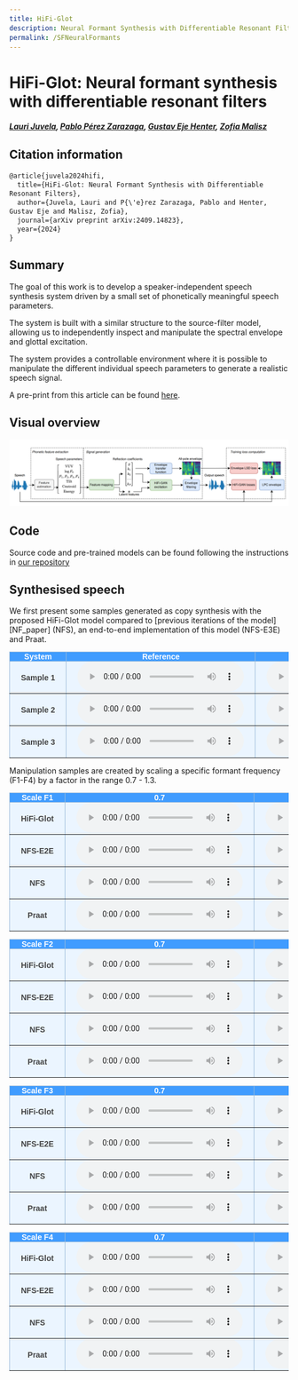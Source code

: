 ```yaml
---
title: HiFi-Glot 
description: Neural Formant Synthesis with Differentiable Resonant Filters.
permalink: /SFNeuralFormants
---
```

# HiFi-Glot: Neural formant synthesis with differentiable resonant filters

##### [Lauri Juvela][lauri_profile], [Pablo Pérez Zarazaga][pablo_profile], [Gustav Eje Henter][gustav_profile], [Zofia Malisz][zofia_profile]

<head> 
<link rel="apple-touch-icon" sizes="180x180" href="favicon/apple-touch-icon.png">
<link rel="icon" type="image/png" sizes="32x32" href="favicon/favicon-32x32.png">
<link rel="icon" type="image/png" sizes="16x16" href="favicon/favicon-16x16.png">
<link rel="manifest" href="/site.webmanifest">
<link rel="mask-icon" href="/safari-pinned-tab.svg" color="#5bbad5">
<meta name="msapplication-TileColor" content="#da532c">
<meta name="theme-color" content="#ffffff">
</head>

[NF_link]: https://github.com/ljuvela/SourceFilterNeuralFormants
[paper_link]: http://arxiv.org/abs/2306.01957
[gustav_profile]: https://people.kth.se/~ghe/
[pablo_profile]: https://orcid.org/0000-0002-6166-9061
[zofia_profile]: https://www.kth.se/profile/malisz
[lauri_profile]: https://research.aalto.fi/en/persons/lauri-juvela

[hifi_link]: https://github.com/jik876/hifi-gan
[GN_link]: https://github.com/ljuvela/GlotNet
[HiFiGlot_paper]: https://arxiv.org/abs/2409.14823

## Citation information

```
@article{juvela2024hifi,
  title={HiFi-Glot: Neural Formant Synthesis with Differentiable Resonant Filters},
  author={Juvela, Lauri and P{\'e}rez Zarazaga, Pablo and Henter, Gustav Eje and Malisz, Zofia},
  journal={arXiv preprint arXiv:2409.14823},
  year={2024}
}
```

## Summary

The goal of this work is to develop a speaker-independent speech synthesis system driven by a small set of phonetically meaningful speech parameters.

The system is built with a similar structure to the source-filter model, allowing us to independently inspect and manipulate the spectral envelope and glottal excitation.

The system provides a controllable environment where it is possible to manipulate the different individual speech parameters to generate a realistic speech signal.

A pre-print from this article can be found [here][HiFiGlot_paper].

## Visual overview

![Proposed Neural Formant Synthesis approach](./images/SFNeuralFormantsDiagram.PNG "Block diagram of the experimental pipeline.")

## Code

Source code and pre-trained models can be found following the instructions in [our repository][NF_link]

<style type="text/css">
  .tg {
    border-collapse: collapse;
    border-color: #9ABAD9;
    border-spacing: 0;
  }

  .tg td {
    background-color: #EBF5FF;
    border-color: #9ABAD9;
    border-style: solid;
    border-width: 1px;
    color: #444;
    font-family: Arial, sans-serif;
    font-size: 14px;
    overflow: hidden;
    padding: 0px 20px;
    word-break: normal;
    font-weight: bold;
    vertical-align: middle;
  }

  .tg th {
    background-color: #409cff;
    border-color: #9ABAD9;
    border-style: solid;
    border-width: 1px;
    color: #fff;
    font-family: Arial, sans-serif;
    font-size: 14px;
    font-weight: normal;
    overflow: hidden;
    padding: 0px 20px;
    word-break: normal;
    font-weight: bold;
    vertical-align: middle;

  }

  .tg .tg-0pky {
    border-color: inherit;
    text-align: center;
    vertical-align: top,
  }

  .tg .tg-fymr {
    border-color: inherit;
    font-weight: bold;
    text-align: center;
    vertical-align: top
  }
  .slider {
  -webkit-appearance: none;
  width: 75%;
  height: 15px;
  border-radius: 5px;  
  background: #d3d3d3;
  outline: none;
  opacity: 0.7;
  -webkit-transition: .2s;
  transition: opacity .2s;
}

.slider::-webkit-slider-thumb {
  -webkit-appearance: none;
  appearance: none;
  width: 25px;
  height: 25px;
  border-radius: 50%; 
  background: #409cff;
  cursor: pointer;
}

.slider::-moz-range-thumb {
  width: 25px;
  height: 25px;
  border-radius: 50%;
  background: #409cff;
  cursor: pointer;
}
</style>

## Synthesised speech

We first present some samples generated as copy synthesis with the proposed HiFi-Glot model compared to [previous iterations of the model][NF_paper] (NFS), an end-to-end implementation of this model (NFS-E3E) and Praat.

<table class="tg">
  <thead>
    <tr>
      <th class="tg-0pky">System</th>
      <th class="tg-0pky" colspan="1">Reference</th>
      <th class="tg-0pky" colspan="1">HiFi-GLot</th>
      <th class="tg-0pky" colspan="1">NFS-E2E</th>
      <th class="tg-0pky" colspan="1">NFS</th>
      <th class="tg-0pky" colspan="1">Praat</th>
    </tr>
  </thead>
  <tbody>
    <tr>
      <td nowrap="" class="tg-0pky"><b>Sample 1</b></td>
      <td class="tg-0pky">
        <audio id="audio-small" controls="">
          <source src="./Samples/SFNeuralFormants/ltest/p259_426_mic1_orig_1.0_1.0_1.0_1.0_1.0.wav" type="audio/wav" preload=none/>
        </audio>
      </td>
      <td class="tg-0pky">
        <audio id="audio-small" controls="">
          <source src="./Samples/SFNeuralFormants/ltest/p259_426_mic1_23_1.0_1.0_1.0_1.0_1.0.wav" type="audio/wav" preload=none/>
        </audio>
      </td>
      <td class="tg-0pky">
        <audio id="audio-small" controls="">
          <source src="./Samples/SFNeuralFormants/ltest/p259_426_mic1_25_1.0_1.0_1.0_1.0_1.0.wav" type="audio/wav" preload=none/>
        </audio>
      </td>
      <td class="tg-0pky">
        <audio id="audio-small" controls="">
          <source src="./Samples/SFNeuralFormants/ltest/p259_426_mic1_26_1.0_1.0_1.0_1.0_1.0.wav" type="audio/wav" preload=none/>
        </audio>
      </td>
      <td class="tg-0pky">
        <audio id="audio-small" controls="">
          <source src="./Samples/SFNeuralFormants/ltest/p259_426_mic1_praat_1.0_1.0_1.0_1.0_1.0.wav" type="audio/wav" preload=none/>
        </audio>
      </td>
    </tr>
  </tbody>
  <tbody>
    <tr>
      <td nowrap="" class="tg-0pky"><b>Sample 2</b></td>
      <td class="tg-0pky">
        <audio id="audio-small" controls="">
          <source src="./Samples/SFNeuralFormants/ltest/p273_128_mic1_orig_1.0_1.0_1.0_1.0_1.0.wav" type="audio/wav" preload=none/>
        </audio>
      </td>
      <td class="tg-0pky">
        <audio id="audio-small" controls="">
          <source src="./Samples/SFNeuralFormants/ltest/p273_128_mic1_23_1.0_1.0_1.0_1.0_1.0.wav" type="audio/wav" preload=none/>
        </audio>
      </td>
      <td class="tg-0pky">
        <audio id="audio-small" controls="">
          <source src="./Samples/SFNeuralFormants/ltest/p273_128_mic1_25_1.0_1.0_1.0_1.0_1.0.wav" type="audio/wav" preload=none/>
        </audio>
      </td>
      <td class="tg-0pky">
        <audio id="audio-small" controls="">
          <source src="./Samples/SFNeuralFormants/ltest/p273_128_mic1_26_1.0_1.0_1.0_1.0_1.0.wav" type="audio/wav" preload=none/>
        </audio>
      </td>
      <td class="tg-0pky">
        <audio id="audio-small" controls="">
          <source src="./Samples/SFNeuralFormants/ltest/p273_128_mic1_praat_1.0_1.0_1.0_1.0_1.0.wav" type="audio/wav" preload=none/>
        </audio>
      </td>
    </tr>
  </tbody>
  <tbody>
    <tr>
      <td nowrap="" class="tg-0pky"><b>Sample 3</b></td>
      <td class="tg-0pky">
        <audio id="audio-small" controls="">
          <source src="./Samples/SFNeuralFormants/ltest/p303_157_mic1_orig_1.0_1.0_1.0_1.0_1.0.wav" type="audio/wav" preload=none/>
        </audio>
      </td>
      <td class="tg-0pky">
        <audio id="audio-small" controls="">
          <source src="./Samples/SFNeuralFormants/ltest/p303_157_mic1_23_1.0_1.0_1.0_1.0_1.0.wav" type="audio/wav" preload=none/>
        </audio>
      </td>
      <td class="tg-0pky">
        <audio id="audio-small" controls="">
          <source src="./Samples/SFNeuralFormants/ltest/p303_157_mic1_25_1.0_1.0_1.0_1.0_1.0.wav" type="audio/wav" preload=none/>
        </audio>
      </td>
      <td class="tg-0pky">
        <audio id="audio-small" controls="">
          <source src="./Samples/SFNeuralFormants/ltest/p303_157_mic1_26_1.0_1.0_1.0_1.0_1.0.wav" type="audio/wav" preload=none/>
        </audio>
      </td>
      <td class="tg-0pky">
        <audio id="audio-small" controls="">
          <source src="./Samples/SFNeuralFormants/ltest/p303_157_mic1_praat_1.0_1.0_1.0_1.0_1.0.wav" type="audio/wav" preload=none/>
        </audio>
      </td>
    </tr>
  </tbody>
</table>


Manipulation samples are created by scaling a specific formant frequency (F1-F4) by a factor in the range 0.7 - 1.3.

<table class="tg">
  <thead>
    <tr>
      <th class="tg-0pky">Scale F1</th>
      <th class="tg-0pky" colspan="1">0.7</th>
      <th class="tg-0pky" colspan="1">0.8</th>
      <th class="tg-0pky" colspan="1">0.9</th>
      <th class="tg-0pky" colspan="1">1.0</th>
      <th class="tg-0pky" colspan="1">1.1</th>
      <th class="tg-0pky" colspan="1">1.2</th>
      <th class="tg-0pky" colspan="1">1.3</th>
    </tr>
  </thead>
  <tbody>
    <tr>
      <td nowrap="" class="tg-0pky"><b>HiFi-Glot</b></td>
      <td class="tg-0pky">
        <audio id="audio-small" controls="">
          <source src="./Samples/SFNeuralFormants/manip/p246_035_mic1_23_1.0_0.7_1.0_1.0_1.0.wav" type="audio/wav" preload="none"/>
        </audio>
      </td>
      <td class="tg-0pky">
        <audio id="audio-small" controls="">
          <source src="./Samples/SFNeuralFormants/manip/p246_035_mic1_23_1.0_0.8_1.0_1.0_1.0.wav" type="audio/wav" preload="none"/>
        </audio>
      </td>
      <td class="tg-0pky">
        <audio id="audio-small" controls="">
          <source src="./Samples/SFNeuralFormants/manip/p246_035_mic1_23_1.0_0.9_1.0_1.0_1.0.wav" type="audio/wav" preload="none"/>
        </audio>
      </td>
      <td class="tg-0pky">
        <audio id="audio-small" controls="">
          <source src="./Samples/SFNeuralFormants/manip/p246_035_mic1_23_1.0_1.0_1.0_1.0_1.0.wav" type="audio/wav" preload="none"/>
        </audio>
      </td>
      <td class="tg-0pky">
        <audio id="audio-small" controls="">
          <source src="./Samples/SFNeuralFormants/manip/p246_035_mic1_23_1.0_1.1_1.0_1.0_1.0.wav" type="audio/wav" preload="none"/>
        </audio>
      </td>
      <td class="tg-0pky">
        <audio id="audio-small" controls="">
          <source src="./Samples/SFNeuralFormants/manip/p246_035_mic1_23_1.0_1.2_1.0_1.0_1.0.wav" type="audio/wav" preload="none"/>
        </audio>
      </td>
      <td class="tg-0pky">
        <audio id="audio-small" controls="">
          <source src="./Samples/SFNeuralFormants/manip/p246_035_mic1_23_1.0_1.3_1.0_1.0_1.0.wav" type="audio/wav" preload="none"/>
        </audio>
      </td>
    </tr>
    <tr>
      <td nowrap="" class="tg-0pky"><b>NFS-E2E</b></td>
      <td class="tg-0pky">
        <audio id="audio-small" controls="">
          <source src="./Samples/SFNeuralFormants/manip/p246_035_mic1_25_1.0_0.7_1.0_1.0_1.0.wav" type="audio/wav" preload="none"/>
        </audio>
      </td>
      <td class="tg-0pky">
        <audio id="audio-small" controls="">
          <source src="./Samples/SFNeuralFormants/manip/p246_035_mic1_25_1.0_0.8_1.0_1.0_1.0.wav" type="audio/wav" preload="none"/>
        </audio>
      </td>
      <td class="tg-0pky">
        <audio id="audio-small" controls="">
          <source src="./Samples/SFNeuralFormants/manip/p246_035_mic1_25_1.0_0.9_1.0_1.0_1.0.wav" type="audio/wav" preload="none"/>
        </audio>
      </td>
      <td class="tg-0pky">
        <audio id="audio-small" controls="">
          <source src="./Samples/SFNeuralFormants/manip/p246_035_mic1_25_1.0_1.0_1.0_1.0_1.0.wav" type="audio/wav" preload="none"/>
        </audio>
      </td>
      <td class="tg-0pky">
        <audio id="audio-small" controls="">
          <source src="./Samples/SFNeuralFormants/manip/p246_035_mic1_25_1.0_1.1_1.0_1.0_1.0.wav" type="audio/wav" preload="none"/>
        </audio>
      </td>
      <td class="tg-0pky">
        <audio id="audio-small" controls="">
          <source src="./Samples/SFNeuralFormants/manip/p246_035_mic1_25_1.0_1.2_1.0_1.0_1.0.wav" type="audio/wav" preload="none"/>
        </audio>
      </td>
      <td class="tg-0pky">
        <audio id="audio-small" controls="">
          <source src="./Samples/SFNeuralFormants/manip/p246_035_mic1_25_1.0_1.3_1.0_1.0_1.0.wav" type="audio/wav" preload="none"/>
        </audio>
      </td>
    </tr>
    <tr>
      <td nowrap="" class="tg-0pky"><b>NFS</b></td>
      <td class="tg-0pky">
        <audio id="audio-small" controls="">
          <source src="./Samples/SFNeuralFormants/manip/p246_035_mic1_26_1.0_0.7_1.0_1.0_1.0.wav" type="audio/wav" preload="none"/>
        </audio>
      </td>
      <td class="tg-0pky">
        <audio id="audio-small" controls="">
          <source src="./Samples/SFNeuralFormants/manip/p246_035_mic1_26_1.0_0.8_1.0_1.0_1.0.wav" type="audio/wav" preload="none"/>
        </audio>
      </td>
      <td class="tg-0pky">
        <audio id="audio-small" controls="">
          <source src="./Samples/SFNeuralFormants/manip/p246_035_mic1_26_1.0_0.9_1.0_1.0_1.0.wav" type="audio/wav" preload="none"/>
        </audio>
      </td>
      <td class="tg-0pky">
        <audio id="audio-small" controls="">
          <source src="./Samples/SFNeuralFormants/manip/p246_035_mic1_26_1.0_1.0_1.0_1.0_1.0.wav" type="audio/wav" preload="none"/>
        </audio>
      </td>
      <td class="tg-0pky">
        <audio id="audio-small" controls="">
          <source src="./Samples/SFNeuralFormants/manip/p246_035_mic1_26_1.0_1.1_1.0_1.0_1.0.wav" type="audio/wav" preload="none"/>
        </audio>
      </td>
      <td class="tg-0pky">
        <audio id="audio-small" controls="">
          <source src="./Samples/SFNeuralFormants/manip/p246_035_mic1_26_1.0_1.2_1.0_1.0_1.0.wav" type="audio/wav" preload="none"/>
        </audio>
      </td>
      <td class="tg-0pky">
        <audio id="audio-small" controls="">
          <source src="./Samples/SFNeuralFormants/manip/p246_035_mic1_26_1.0_1.3_1.0_1.0_1.0.wav" type="audio/wav" preload="none"/>
        </audio>
      </td>
    </tr>
    <tr>
      <td nowrap="" class="tg-0pky"><b>Praat</b></td>
      <td class="tg-0pky">
        <audio id="audio-small" controls="">
          <source src="./Samples/SFNeuralFormants/manip/p246_035_mic1_praat_1.0_0.7_1.0_1.0_1.0.wav" type="audio/wav" preload="none"/>
        </audio>
      </td>
      <td class="tg-0pky">
        <audio id="audio-small" controls="">
          <source src="./Samples/SFNeuralFormants/manip/p246_035_mic1_praat_1.0_0.8_1.0_1.0_1.0.wav" type="audio/wav" preload="none"/>
        </audio>
      </td>
      <td class="tg-0pky">
        <audio id="audio-small" controls="">
          <source src="./Samples/SFNeuralFormants/manip/p246_035_mic1_praat_1.0_0.9_1.0_1.0_1.0.wav" type="audio/wav" preload="none"/>
        </audio>
      </td>
      <td class="tg-0pky">
        <audio id="audio-small" controls="">
          <source src="./Samples/SFNeuralFormants/manip/p246_035_mic1_praat_1.0_1.0_1.0_1.0_1.0.wav" type="audio/wav" preload="none"/>
        </audio>
      </td>
      <td class="tg-0pky">
        <audio id="audio-small" controls="">
          <source src="./Samples/SFNeuralFormants/manip/p246_035_mic1_praat_1.0_1.1_1.0_1.0_1.0.wav" type="audio/wav" preload="none"/>
        </audio>
      </td>
      <td class="tg-0pky">
        <audio id="audio-small" controls="">
          <source src="./Samples/SFNeuralFormants/manip/p246_035_mic1_praat_1.0_1.2_1.0_1.0_1.0.wav" type="audio/wav" preload="none"/>
        </audio>
      </td>
      <td class="tg-0pky">
        <audio id="audio-small" controls="">
          <source src="./Samples/SFNeuralFormants/manip/p246_035_mic1_praat_1.0_1.3_1.0_1.0_1.0.wav" type="audio/wav" preload="none"/>
        </audio>
      </td>
    </tr>
  </tbody>
</table>

<table class="tg">
  <thead>
    <tr>
      <th class="tg-0pky">Scale F2</th>
      <th class="tg-0pky" colspan="1">0.7</th>
      <th class="tg-0pky" colspan="1">0.8</th>
      <th class="tg-0pky" colspan="1">0.9</th>
      <th class="tg-0pky" colspan="1">1.0</th>
      <th class="tg-0pky" colspan="1">1.1</th>
      <th class="tg-0pky" colspan="1">1.2</th>
      <th class="tg-0pky" colspan="1">1.3</th>
    </tr>
  </thead>
  <tbody>
    <tr>
      <td nowrap="" class="tg-0pky"><b>HiFi-Glot</b></td>
      <td class="tg-0pky">
        <audio id="audio-small" controls="">
          <source src="./Samples/SFNeuralFormants/manip/p246_035_mic1_23_1.0_1.0_0.7_1.0_1.0.wav" type="audio/wav" preload="none"/>
        </audio>
      </td>
      <td class="tg-0pky">
        <audio id="audio-small" controls="">
          <source src="./Samples/SFNeuralFormants/manip/p246_035_mic1_23_1.0_1.0_0.8_1.0_1.0.wav" type="audio/wav" preload="none"/>
        </audio>
      </td>
      <td class="tg-0pky">
        <audio id="audio-small" controls="">
          <source src="./Samples/SFNeuralFormants/manip/p246_035_mic1_23_1.0_1.0_0.9_1.0_1.0.wav" type="audio/wav" preload="none"/>
        </audio>
      </td>
      <td class="tg-0pky">
        <audio id="audio-small" controls="">
          <source src="./Samples/SFNeuralFormants/manip/p246_035_mic1_23_1.0_1.0_1.0_1.0_1.0.wav" type="audio/wav" preload="none"/>
        </audio>
      </td>
      <td class="tg-0pky">
        <audio id="audio-small" controls="">
          <source src="./Samples/SFNeuralFormants/manip/p246_035_mic1_23_1.0_1.0_1.1_1.0_1.0.wav" type="audio/wav" preload="none"/>
        </audio>
      </td>
      <td class="tg-0pky">
        <audio id="audio-small" controls="">
          <source src="./Samples/SFNeuralFormants/manip/p246_035_mic1_23_1.0_1.0_1.2_1.0_1.0.wav" type="audio/wav" preload="none"/>
        </audio>
      </td>
      <td class="tg-0pky">
        <audio id="audio-small" controls="">
          <source src="./Samples/SFNeuralFormants/manip/p246_035_mic1_23_1.0_1.0_1.3_1.0_1.0.wav" type="audio/wav" preload="none"/>
        </audio>
      </td>
    </tr>
    <tr>
      <td nowrap="" class="tg-0pky"><b>NFS-E2E</b></td>
      <td class="tg-0pky">
        <audio id="audio-small" controls="">
          <source src="./Samples/SFNeuralFormants/manip/p246_035_mic1_25_1.0_1.0_0.7_1.0_1.0.wav" type="audio/wav" preload="none"/>
        </audio>
      </td>
      <td class="tg-0pky">
        <audio id="audio-small" controls="">
          <source src="./Samples/SFNeuralFormants/manip/p246_035_mic1_25_1.0_1.0_0.8_1.0_1.0.wav" type="audio/wav" preload="none"/>
        </audio>
      </td>
      <td class="tg-0pky">
        <audio id="audio-small" controls="">
          <source src="./Samples/SFNeuralFormants/manip/p246_035_mic1_25_1.0_1.0_0.9_1.0_1.0.wav" type="audio/wav" preload="none"/>
        </audio>
      </td>
      <td class="tg-0pky">
        <audio id="audio-small" controls="">
          <source src="./Samples/SFNeuralFormants/manip/p246_035_mic1_25_1.0_1.0_1.0_1.0_1.0.wav" type="audio/wav" preload="none"/>
        </audio>
      </td>
      <td class="tg-0pky">
        <audio id="audio-small" controls="">
          <source src="./Samples/SFNeuralFormants/manip/p246_035_mic1_25_1.0_1.0_1.1_1.0_1.0.wav" type="audio/wav" preload="none"/>
        </audio>
      </td>
      <td class="tg-0pky">
        <audio id="audio-small" controls="">
          <source src="./Samples/SFNeuralFormants/manip/p246_035_mic1_25_1.0_1.0_1.2_1.0_1.0.wav" type="audio/wav" preload="none"/>
        </audio>
      </td>
      <td class="tg-0pky">
        <audio id="audio-small" controls="">
          <source src="./Samples/SFNeuralFormants/manip/p246_035_mic1_25_1.0_1.0_1.3_1.0_1.0.wav" type="audio/wav" preload="none"/>
        </audio>
      </td>
    </tr>
    <tr>
      <td nowrap="" class="tg-0pky"><b>NFS</b></td>
      <td class="tg-0pky">
        <audio id="audio-small" controls="">
          <source src="./Samples/SFNeuralFormants/manip/p246_035_mic1_26_1.0_1.0_0.7_1.0_1.0.wav" type="audio/wav" preload="none"/>
        </audio>
      </td>
      <td class="tg-0pky">
        <audio id="audio-small" controls="">
          <source src="./Samples/SFNeuralFormants/manip/p246_035_mic1_26_1.0_1.0_0.8_1.0_1.0.wav" type="audio/wav" preload="none"/>
        </audio>
      </td>
      <td class="tg-0pky">
        <audio id="audio-small" controls="">
          <source src="./Samples/SFNeuralFormants/manip/p246_035_mic1_26_1.0_1.0_0.9_1.0_1.0.wav" type="audio/wav" preload="none"/>
        </audio>
      </td>
      <td class="tg-0pky">
        <audio id="audio-small" controls="">
          <source src="./Samples/SFNeuralFormants/manip/p246_035_mic1_26_1.0_1.0_1.0_1.0_1.0.wav" type="audio/wav" preload="none"/>
        </audio>
      </td>
      <td class="tg-0pky">
        <audio id="audio-small" controls="">
          <source src="./Samples/SFNeuralFormants/manip/p246_035_mic1_26_1.0_1.0_1.1_1.0_1.0.wav" type="audio/wav" preload="none"/>
        </audio>
      </td>
      <td class="tg-0pky">
        <audio id="audio-small" controls="">
          <source src="./Samples/SFNeuralFormants/manip/p246_035_mic1_26_1.0_1.0_1.2_1.0_1.0.wav" type="audio/wav" preload="none"/>
        </audio>
      </td>
      <td class="tg-0pky">
        <audio id="audio-small" controls="">
          <source src="./Samples/SFNeuralFormants/manip/p246_035_mic1_26_1.0_1.0_1.3_1.0_1.0.wav" type="audio/wav" preload="none"/>
        </audio>
      </td>
    </tr>
    <tr>
      <td nowrap="" class="tg-0pky"><b>Praat</b></td>
      <td class="tg-0pky">
        <audio id="audio-small" controls="">
          <source src="./Samples/SFNeuralFormants/manip/p246_035_mic1_praat_1.0_1.0_0.7_1.0_1.0.wav" type="audio/wav" preload="none"/>
        </audio>
      </td>
      <td class="tg-0pky">
        <audio id="audio-small" controls="">
          <source src="./Samples/SFNeuralFormants/manip/p246_035_mic1_praat_1.0_1.0_0.8_1.0_1.0.wav" type="audio/wav" preload="none"/>
        </audio>
      </td>
      <td class="tg-0pky">
        <audio id="audio-small" controls="">
          <source src="./Samples/SFNeuralFormants/manip/p246_035_mic1_praat_1.0_1.0_0.9_1.0_1.0.wav" type="audio/wav" preload="none"/>
        </audio>
      </td>
      <td class="tg-0pky">
        <audio id="audio-small" controls="">
          <source src="./Samples/SFNeuralFormants/manip/p246_035_mic1_praat_1.0_1.0_1.0_1.0_1.0.wav" type="audio/wav" preload="none"/>
        </audio>
      </td>
      <td class="tg-0pky">
        <audio id="audio-small" controls="">
          <source src="./Samples/SFNeuralFormants/manip/p246_035_mic1_praat_1.0_1.0_1.1_1.0_1.0.wav" type="audio/wav" preload="none"/>
        </audio>
      </td>
      <td class="tg-0pky">
        <audio id="audio-small" controls="">
          <source src="./Samples/SFNeuralFormants/manip/p246_035_mic1_praat_1.0_1.0_1.2_1.0_1.0.wav" type="audio/wav" preload="none"/>
        </audio>
      </td>
      <td class="tg-0pky">
        <audio id="audio-small" controls="">
          <source src="./Samples/SFNeuralFormants/manip/p246_035_mic1_praat_1.0_1.0_1.3_1.0_1.0.wav" type="audio/wav" preload="none"/>
        </audio>
      </td>
    </tr>
  </tbody>
</table>

<table class="tg">
  <thead>
    <tr>
      <th class="tg-0pky">Scale F3</th>
      <th class="tg-0pky" colspan="1">0.7</th>
      <th class="tg-0pky" colspan="1">0.8</th>
      <th class="tg-0pky" colspan="1">0.9</th>
      <th class="tg-0pky" colspan="1">1.0</th>
      <th class="tg-0pky" colspan="1">1.1</th>
      <th class="tg-0pky" colspan="1">1.2</th>
      <th class="tg-0pky" colspan="1">1.3</th>
    </tr>
  </thead>
  <tbody>
    <tr>
      <td nowrap="" class="tg-0pky"><b>HiFi-Glot</b></td>
      <td class="tg-0pky">
        <audio id="audio-small" controls="">
          <source src="./Samples/SFNeuralFormants/manip/p246_035_mic1_23_1.0_1.0_1.0_0.7_1.0.wav" type="audio/wav" preload="none"/>
        </audio>
      </td>
      <td class="tg-0pky">
        <audio id="audio-small" controls="">
          <source src="./Samples/SFNeuralFormants/manip/p246_035_mic1_23_1.0_1.0_1.0_0.8_1.0.wav" type="audio/wav" preload="none"/>
        </audio>
      </td>
      <td class="tg-0pky">
        <audio id="audio-small" controls="">
          <source src="./Samples/SFNeuralFormants/manip/p246_035_mic1_23_1.0_1.0_1.0_0.9_1.0.wav" type="audio/wav" preload="none"/>
        </audio>
      </td>
      <td class="tg-0pky">
        <audio id="audio-small" controls="">
          <source src="./Samples/SFNeuralFormants/manip/p246_035_mic1_23_1.0_1.0_1.0_1.0_1.0.wav" type="audio/wav" preload="none"/>
        </audio>
      </td>
      <td class="tg-0pky">
        <audio id="audio-small" controls="">
          <source src="./Samples/SFNeuralFormants/manip/p246_035_mic1_23_1.0_1.0_1.0_1.1_1.0.wav" type="audio/wav" preload="none"/>
        </audio>
      </td>
      <td class="tg-0pky">
        <audio id="audio-small" controls="">
          <source src="./Samples/SFNeuralFormants/manip/p246_035_mic1_23_1.0_1.0_1.0_1.2_1.0.wav" type="audio/wav" preload="none"/>
        </audio>
      </td>
      <td class="tg-0pky">
        <audio id="audio-small" controls="">
          <source src="./Samples/SFNeuralFormants/manip/p246_035_mic1_23_1.0_1.0_1.0_1.3_1.0.wav" type="audio/wav" preload="none"/>
        </audio>
      </td>
    </tr>
    <tr>
      <td nowrap="" class="tg-0pky"><b>NFS-E2E</b></td>
      <td class="tg-0pky">
        <audio id="audio-small" controls="">
          <source src="./Samples/SFNeuralFormants/manip/p246_035_mic1_25_1.0_1.0_1.0_0.7_1.0.wav" type="audio/wav" preload="none"/>
        </audio>
      </td>
      <td class="tg-0pky">
        <audio id="audio-small" controls="">
          <source src="./Samples/SFNeuralFormants/manip/p246_035_mic1_25_1.0_1.0_1.0_0.8_1.0.wav" type="audio/wav" preload="none"/>
        </audio>
      </td>
      <td class="tg-0pky">
        <audio id="audio-small" controls="">
          <source src="./Samples/SFNeuralFormants/manip/p246_035_mic1_25_1.0_1.0_1.0_0.9_1.0.wav" type="audio/wav" preload="none"/>
        </audio>
      </td>
      <td class="tg-0pky">
        <audio id="audio-small" controls="">
          <source src="./Samples/SFNeuralFormants/manip/p246_035_mic1_25_1.0_1.0_1.0_1.0_1.0.wav" type="audio/wav" preload="none"/>
        </audio>
      </td>
      <td class="tg-0pky">
        <audio id="audio-small" controls="">
          <source src="./Samples/SFNeuralFormants/manip/p246_035_mic1_25_1.0_1.0_1.0_1.1_1.0.wav" type="audio/wav" preload="none"/>
        </audio>
      </td>
      <td class="tg-0pky">
        <audio id="audio-small" controls="">
          <source src="./Samples/SFNeuralFormants/manip/p246_035_mic1_25_1.0_1.0_1.0_1.2_1.0.wav" type="audio/wav" preload="none"/>
        </audio>
      </td>
      <td class="tg-0pky">
        <audio id="audio-small" controls="">
          <source src="./Samples/SFNeuralFormants/manip/p246_035_mic1_25_1.0_1.0_1.0_1.3_1.0.wav" type="audio/wav" preload="none"/>
        </audio>
      </td>
    </tr>
    <tr>
      <td nowrap="" class="tg-0pky"><b>NFS</b></td>
      <td class="tg-0pky">
        <audio id="audio-small" controls="">
          <source src="./Samples/SFNeuralFormants/manip/p246_035_mic1_26_1.0_1.0_1.0_0.7_1.0.wav" type="audio/wav" preload="none"/>
        </audio>
      </td>
      <td class="tg-0pky">
        <audio id="audio-small" controls="">
          <source src="./Samples/SFNeuralFormants/manip/p246_035_mic1_26_1.0_1.0_1.0_0.8_1.0.wav" type="audio/wav" preload="none"/>
        </audio>
      </td>
      <td class="tg-0pky">
        <audio id="audio-small" controls="">
          <source src="./Samples/SFNeuralFormants/manip/p246_035_mic1_26_1.0_1.0_1.0_0.9_1.0.wav" type="audio/wav" preload="none"/>
        </audio>
      </td>
      <td class="tg-0pky">
        <audio id="audio-small" controls="">
          <source src="./Samples/SFNeuralFormants/manip/p246_035_mic1_26_1.0_1.0_1.0_1.0_1.0.wav" type="audio/wav" preload="none"/>
        </audio>
      </td>
      <td class="tg-0pky">
        <audio id="audio-small" controls="">
          <source src="./Samples/SFNeuralFormants/manip/p246_035_mic1_26_1.0_1.0_1.0_1.1_1.0.wav" type="audio/wav" preload="none"/>
        </audio>
      </td>
      <td class="tg-0pky">
        <audio id="audio-small" controls="">
          <source src="./Samples/SFNeuralFormants/manip/p246_035_mic1_26_1.0_1.0_1.0_1.2_1.0.wav" type="audio/wav" preload="none"/>
        </audio>
      </td>
      <td class="tg-0pky">
        <audio id="audio-small" controls="">
          <source src="./Samples/SFNeuralFormants/manip/p246_035_mic1_26_1.0_1.0_1.0_1.3_1.0.wav" type="audio/wav" preload="none"/>
        </audio>
      </td>
    </tr>
    <tr>
      <td nowrap="" class="tg-0pky"><b>Praat</b></td>
      <td class="tg-0pky">
        <audio id="audio-small" controls="">
          <source src="./Samples/SFNeuralFormants/manip/p246_035_mic1_praat_1.0_1.0_1.0_0.7_1.0.wav" type="audio/wav" preload="none"/>
        </audio>
      </td>
      <td class="tg-0pky">
        <audio id="audio-small" controls="">
          <source src="./Samples/SFNeuralFormants/manip/p246_035_mic1_praat_1.0_1.0_1.0_0.8_1.0.wav" type="audio/wav" preload="none"/>
        </audio>
      </td>
      <td class="tg-0pky">
        <audio id="audio-small" controls="">
          <source src="./Samples/SFNeuralFormants/manip/p246_035_mic1_praat_1.0_1.0_1.0_0.9_1.0.wav" type="audio/wav" preload="none"/>
        </audio>
      </td>
      <td class="tg-0pky">
        <audio id="audio-small" controls="">
          <source src="./Samples/SFNeuralFormants/manip/p246_035_mic1_praat_1.0_1.0_1.0_1.0_1.0.wav" type="audio/wav" preload="none"/>
        </audio>
      </td>
      <td class="tg-0pky">
        <audio id="audio-small" controls="">
          <source src="./Samples/SFNeuralFormants/manip/p246_035_mic1_praat_1.0_1.0_1.0_1.1_1.0.wav" type="audio/wav" preload="none"/>
        </audio>
      </td>
      <td class="tg-0pky">
        <audio id="audio-small" controls="">
          <source src="./Samples/SFNeuralFormants/manip/p246_035_mic1_praat_1.0_1.0_1.0_1.2_1.0.wav" type="audio/wav" preload="none"/>
        </audio>
      </td>
      <td class="tg-0pky">
        <audio id="audio-small" controls="">
          <source src="./Samples/SFNeuralFormants/manip/p246_035_mic1_praat_1.0_1.0_1.0_1.3_1.0.wav" type="audio/wav" preload="none"/>
        </audio>
      </td>
    </tr>
  </tbody>
</table>

<table class="tg">
  <thead>
    <tr>
      <th class="tg-0pky">Scale F4</th>
      <th class="tg-0pky" colspan="1">0.7</th>
      <th class="tg-0pky" colspan="1">0.8</th>
      <th class="tg-0pky" colspan="1">0.9</th>
      <th class="tg-0pky" colspan="1">1.0</th>
      <th class="tg-0pky" colspan="1">1.1</th>
      <th class="tg-0pky" colspan="1">1.2</th>
      <th class="tg-0pky" colspan="1">1.3</th>
    </tr>
  </thead>
  <tbody>
    <tr>
      <td nowrap="" class="tg-0pky"><b>HiFi-Glot</b></td>
      <td class="tg-0pky">
        <audio id="audio-small" controls="">
          <source src="./Samples/SFNeuralFormants/manip/p246_035_mic1_23_1.0_1.0_1.0_1.0_0.7.wav" type="audio/wav" preload="none"/>
        </audio>
      </td>
      <td class="tg-0pky">
        <audio id="audio-small" controls="">
          <source src="./Samples/SFNeuralFormants/manip/p246_035_mic1_23_1.0_1.0_1.0_1.0_0.8.wav" type="audio/wav" preload="none"/>
        </audio>
      </td>
      <td class="tg-0pky">
        <audio id="audio-small" controls="">
          <source src="./Samples/SFNeuralFormants/manip/p246_035_mic1_23_1.0_1.0_1.0_1.0_0.9.wav" type="audio/wav" preload="none"/>
        </audio>
      </td>
      <td class="tg-0pky">
        <audio id="audio-small" controls="">
          <source src="./Samples/SFNeuralFormants/manip/p246_035_mic1_23_1.0_1.0_1.0_1.0_1.0.wav" type="audio/wav" preload="none"/>
        </audio>
      </td>
      <td class="tg-0pky">
        <audio id="audio-small" controls="">
          <source src="./Samples/SFNeuralFormants/manip/p246_035_mic1_23_1.0_1.0_1.0_1.0_1.1.wav" type="audio/wav" preload="none"/>
        </audio>
      </td>
      <td class="tg-0pky">
        <audio id="audio-small" controls="">
          <source src="./Samples/SFNeuralFormants/manip/p246_035_mic1_23_1.0_1.0_1.0_1.0_1.2.wav" type="audio/wav" preload="none"/>
        </audio>
      </td>
      <td class="tg-0pky">
        <audio id="audio-small" controls="">
          <source src="./Samples/SFNeuralFormants/manip/p246_035_mic1_23_1.0_1.0_1.0_1.0_1.3.wav" type="audio/wav" preload="none"/>
        </audio>
      </td>
    </tr>
    <tr>
      <td nowrap="" class="tg-0pky"><b>NFS-E2E</b></td>
      <td class="tg-0pky">
        <audio id="audio-small" controls="">
          <source src="./Samples/SFNeuralFormants/manip/p246_035_mic1_25_1.0_1.0_1.0_1.0_0.7.wav" type="audio/wav" preload="none"/>
        </audio>
      </td>
      <td class="tg-0pky">
        <audio id="audio-small" controls="">
          <source src="./Samples/SFNeuralFormants/manip/p246_035_mic1_25_1.0_1.0_1.0_1.0_0.8.wav" type="audio/wav" preload="none"/>
        </audio>
      </td>
      <td class="tg-0pky">
        <audio id="audio-small" controls="">
          <source src="./Samples/SFNeuralFormants/manip/p246_035_mic1_25_1.0_1.0_1.0_1.0_0.9.wav" type="audio/wav" preload="none"/>
        </audio>
      </td>
      <td class="tg-0pky">
        <audio id="audio-small" controls="">
          <source src="./Samples/SFNeuralFormants/manip/p246_035_mic1_25_1.0_1.0_1.0_1.0_1.0.wav" type="audio/wav" preload="none"/>
        </audio>
      </td>
      <td class="tg-0pky">
        <audio id="audio-small" controls="">
          <source src="./Samples/SFNeuralFormants/manip/p246_035_mic1_25_1.0_1.0_1.0_1.0_1.1.wav" type="audio/wav" preload="none"/>
        </audio>
      </td>
      <td class="tg-0pky">
        <audio id="audio-small" controls="">
          <source src="./Samples/SFNeuralFormants/manip/p246_035_mic1_25_1.0_1.0_1.0_1.0_1.2.wav" type="audio/wav" preload="none"/>
        </audio>
      </td>
      <td class="tg-0pky">
        <audio id="audio-small" controls="">
          <source src="./Samples/SFNeuralFormants/manip/p246_035_mic1_25_1.0_1.0_1.0_1.0_1.3.wav" type="audio/wav" preload="none"/>
        </audio>
      </td>
    </tr>
    <tr>
      <td nowrap="" class="tg-0pky"><b>NFS</b></td>
      <td class="tg-0pky">
        <audio id="audio-small" controls="">
          <source src="./Samples/SFNeuralFormants/manip/p246_035_mic1_26_1.0_1.0_1.0_1.0_0.7.wav" type="audio/wav" preload="none"/>
        </audio>
      </td>
      <td class="tg-0pky">
        <audio id="audio-small" controls="">
          <source src="./Samples/SFNeuralFormants/manip/p246_035_mic1_26_1.0_1.0_1.0_1.0_0.8.wav" type="audio/wav" preload="none"/>
        </audio>
      </td>
      <td class="tg-0pky">
        <audio id="audio-small" controls="">
          <source src="./Samples/SFNeuralFormants/manip/p246_035_mic1_26_1.0_1.0_1.0_1.0_0.9.wav" type="audio/wav" preload="none"/>
        </audio>
      </td>
      <td class="tg-0pky">
        <audio id="audio-small" controls="">
          <source src="./Samples/SFNeuralFormants/manip/p246_035_mic1_26_1.0_1.0_1.0_1.0_1.0.wav" type="audio/wav" preload="none"/>
        </audio>
      </td>
      <td class="tg-0pky">
        <audio id="audio-small" controls="">
          <source src="./Samples/SFNeuralFormants/manip/p246_035_mic1_26_1.0_1.0_1.0_1.0_1.1.wav" type="audio/wav" preload="none"/>
        </audio>
      </td>
      <td class="tg-0pky">
        <audio id="audio-small" controls="">
          <source src="./Samples/SFNeuralFormants/manip/p246_035_mic1_26_1.0_1.0_1.0_1.0_1.2.wav" type="audio/wav" preload="none"/>
        </audio>
      </td>
      <td class="tg-0pky">
        <audio id="audio-small" controls="">
          <source src="./Samples/SFNeuralFormants/manip/p246_035_mic1_26_1.0_1.0_1.0_1.0_1.3.wav" type="audio/wav" preload="none"/>
        </audio>
      </td>
    </tr>
    <tr>
      <td nowrap="" class="tg-0pky"><b>Praat</b></td>
      <td class="tg-0pky">
        <audio id="audio-small" controls="">
          <source src="./Samples/SFNeuralFormants/manip/p246_035_mic1_praat_1.0_1.0_1.0_1.0_0.7.wav" type="audio/wav" preload="none"/>
        </audio>
      </td>
      <td class="tg-0pky">
        <audio id="audio-small" controls="">
          <source src="./Samples/SFNeuralFormants/manip/p246_035_mic1_praat_1.0_1.0_1.0_1.0_0.8.wav" type="audio/wav" preload="none"/>
        </audio>
      </td>
      <td class="tg-0pky">
        <audio id="audio-small" controls="">
          <source src="./Samples/SFNeuralFormants/manip/p246_035_mic1_praat_1.0_1.0_1.0_1.0_0.9.wav" type="audio/wav" preload="none"/>
        </audio>
      </td>
      <td class="tg-0pky">
        <audio id="audio-small" controls="">
          <source src="./Samples/SFNeuralFormants/manip/p246_035_mic1_praat_1.0_1.0_1.0_1.0_1.0.wav" type="audio/wav" preload="none"/>
        </audio>
      </td>
      <td class="tg-0pky">
        <audio id="audio-small" controls="">
          <source src="./Samples/SFNeuralFormants/manip/p246_035_mic1_praat_1.0_1.0_1.0_1.0_1.1.wav" type="audio/wav" preload="none"/>
        </audio>
      </td>
      <td class="tg-0pky">
        <audio id="audio-small" controls="">
          <source src="./Samples/SFNeuralFormants/manip/p246_035_mic1_praat_1.0_1.0_1.0_1.0_1.2.wav" type="audio/wav" preload="none"/>
        </audio>
      </td>
      <td class="tg-0pky">
        <audio id="audio-small" controls="">
          <source src="./Samples/SFNeuralFormants/manip/p246_035_mic1_praat_1.0_1.0_1.0_1.0_1.3.wav" type="audio/wav" preload="none"/>
        </audio>
      </td>
    </tr>
  </tbody>
</table>
